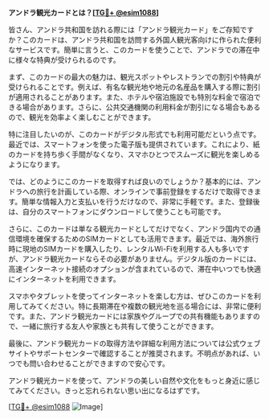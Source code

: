 **アンドラ観光カードとは？[[TG💪+ @esim1088](https://t.me/s/esim1088)]**

皆さん、アンドラ共和国を訪れる際には「アンドラ観光カード」をご存知ですか？このカードは、アンドラ共和国を訪問する外国人観光客向けに作られた便利なサービスです。簡単に言うと、このカードを使うことで、アンドラでの滞在中に様々な特典が受けられるのです。

まず、このカードの最大の魅力は、観光スポットやレストランでの割引や特典が受けられることです。例えば、有名な観光地や地元の名産品を購入する際に割引が適用されることがあります。また、ホテルや宿泊施設でも特別な料金で宿泊できる場合があります。さらに、公共交通機関の利用料金が割引になる場合もあるので、観光を効率よく楽しむことができます。

特に注目したいのが、このカードがデジタル形式でも利用可能だという点です。最近では、スマートフォンを使った電子版も提供されています。これにより、紙のカードを持ち歩く手間がなくなり、スマホひとつでスムーズに観光を楽しめるようになります。

では、どのようにこのカードを取得すれば良いのでしょうか？基本的には、アンドラへの旅行を計画している際、オンラインで事前登録をするだけで取得できます。簡単な情報入力と支払いを行うだけなので、非常に手軽です。また、登録後は、自分のスマートフォンにダウンロードして使うことも可能です。

さらに、このカードは単なる観光カードとしてだけでなく、アンドラ国内での通信環境を確保するためのSIMカードとしても活用できます。最近では、海外旅行時に現地のSIMカードを購入したり、レンタルWi-Fiを利用する人も多いですが、アンドラ観光カードならその必要がありません。デジタル版のカードには、高速インターネット接続のオプションが含まれているので、滞在中いつでも快適にインターネットを利用できます。

スマホやタブレットを使ってインターネットを楽しむ方は、ぜひこのカードを利用してみてください。特に長期滞在や複数の観光地を巡る場合には、非常に便利です。また、アンドラ観光カードには家族やグループでの共有機能もありますので、一緒に旅行する友人や家族とも共有して使うことができます。

最後に、アンドラ観光カードの取得方法や詳細な利用方法については公式ウェブサイトやサポートセンターで確認することが推奨されます。不明点があれば、いつでも問い合わせることができますので安心です。

アンドラ観光カードを使って、アンドラの美しい自然や文化をもっと身近に感じてみてください。きっと忘れられない思い出になるはずです。

[[TG💪+ @esim1088](https://t.me/s/esim1088) ![Image](https://i.postimg.cc/Y0z9fWf4/image.png)]